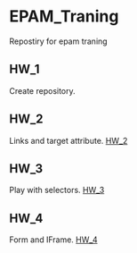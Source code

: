 # EPAM_Traning
Repostiry for epam traning

## HW_1 
Create repository.

## HW_2
Links and target attribute.
[HW_2](https://github.com/VlPan/EPAM_Traning/tree/master/HW_2)

## HW_3
Play with selectors.
[HW_3](https://github.com/VlPan/EPAM_Traning/tree/master/HW_3)

## HW_4
Form and IFrame.
[HW_4](https://github.com/VlPan/EPAM_Traning/tree/master/HW_4)
